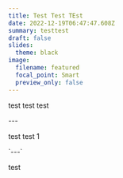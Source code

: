 ```yaml
---
title: Test Test TEst
date: 2022-12-19T06:47:47.608Z
summary: testtest
draft: false
slides:
  theme: black
image:
  filename: featured
  focal_point: Smart
  preview_only: false
---
```

t﻿est test test

\---

t﻿est test 1

<!--StartFragment-->

\`---\`

test

<!--EndFragment-->